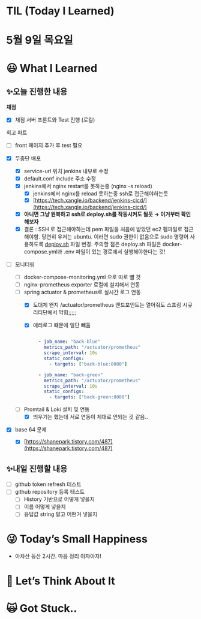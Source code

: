# TIL (Today I Learned)

# 5월 9일 목요일

# 😃 What I Learned

## ✨오늘 진행한 내용

**채점**

- [x]  채점 서버 프론트와 Test 진행 (로컬)

회고 파트

- [ ]  front 페이지 추가 후 test 필요

- [x]  무중단 배포
    - [x]  service-url 위치 jenkins 내부로 수정
    - [x]  default.conf include 주소 수정
    - [x]  jenkins에서 nginx restart를 못하는중 (nginx -s reload)
        - [x]  jenkins에서 nginx를 reload 못하는중 ssh로 접근해야하는듯
        - [x]  [https://tech.xangle.io/backend/jenkins-cicd/](https://tech.xangle.io/backend/jenkins-cicd/)
    - [x]  **아니면 그냥 원복하고 ssh로 deploy.sh를 작동시켜도 될듯 → 이거부터 확인해보자**
    - [x]  결론 : SSH 로 접근해야하는데 pem 파일을 처음에 받았던 ec2 펨파일로 접근해야함. 당연히 유저는 ubuntu. 이러면 sudo 권한이 없음으로 sudo 명령어 사용하도록 [deploy.sh](http://deploy.sh) 파일 변경. 주의할 점은 deploy.sh 파일은 docker-compose.yml과 .env 파일이 있는 경로에서 실행해야한다는 것!

- [ ]  모니터링
    - [ ]  docker-compose-monitoring.yml 으로 따로 뺼 것
    - [ ]  nginx-prometheus exporter 로컬에 설치해서 연동
    - [ ]  spring actuator & prometheus로 실시간 로그 연동
        - [x]  도대체 왠지 /actuator/prometheus 엔드포인트는 열어줘도 스프링 시큐리티단에서 막힘;;;;;
        - [x]  에러로그 떄문에 일단 뺴둠
            
            ```yaml
            
              - job_name: "back-blue"
                metrics_path: "/actuator/prometheus"
                scrape_interval: 10s
                static_configs:
                  - targets: ["back-blue:8080"]
            
              - job_name: "back-green"
                metrics_path: "/actuator/prometheus"
                scrape_interval: 10s
                static_configs:
                  - targets: ["back-green:8080"]
            
            ```
            
    - [ ]  Promtail & Loki 설치 및 연동
        - [x]  띄우기는 했는데 서로 연동이 제대로 안되는 것 같음..

- [x]  base 64 문제
    - [x]  [https://shanepark.tistory.com/487](https://shanepark.tistory.com/487)

## ✨내일 진행할 내용

- [ ]  github token refresh 테스트
- [ ]  github repository 등록 테스트
    - [ ]  History 기반으로 어떻게 넣을지
    - [ ]  이름 어떻게 넣을지
    - [ ]  응답값 string 말고 어떤거 넣을지

# 😜 Today’s Small Happiness

- 아차산 등산 2시간. 마음 정리 아자아자!

# 🧐 Let’s Think About It

# 🙀 Got Stuck..